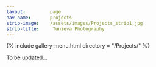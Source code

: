 ```yaml
---
layout:         page
nav-name:       projects
strip-image:    /assets/images/Projects_strip1.jpg
strip-title:     Tunieva Photography
---
```

{% include gallery-menu.html directory = "/Projects/" %}

To be updated...
